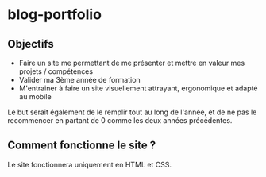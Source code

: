# blog-portfolio

## Objectifs

<ul>
    <li>Faire un site me permettant de me présenter et mettre en valeur mes projets / compétences</li>
    <li>Valider ma 3ème année de formation</li>
    <li>M'entrainer à faire un site visuellement attrayant, ergonomique et adapté au mobile</li>
</ul>

Le but serait également de le remplir tout au long de l'année, et de ne pas le recommencer en partant de 0 comme les deux années précédentes.

## Comment fonctionne le site ?

Le site fonctionnera uniquement en HTML et CSS.